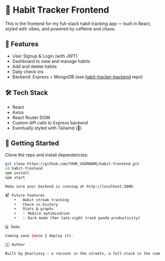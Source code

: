 # 🦝 Habit Tracker Frontend

This is the frontend for my full-stack habit tracking app — built in React, styled with vibes, and powered by caffeine and chaos.

## 🚀 Features

- User Signup & Login (with JWT)
- Dashboard to view and manage habits
- Add and delete habits
- Daily check-ins
- Backend: Express + MongoDB (see [habit-tracker-backend](link-to-backend-repo) repo)

## 🛠️ Tech Stack

- React
- Axios
- React Router DOM
- Custom API calls to Express backend
- Eventually styled with Tailwind (👀)

## 🧪 Getting Started

Clone the repo and install dependencies:

```bash
git clone https://github.com/YOUR_USERNAME/habit-frontend.git
cd habit-frontend
npm install
npm start

Make sure your backend is running at http://localhost:3000.

📬 Future Features
	•	Habit streak tracking
	•	Check-in history
	•	Stats & graphs
	•	✨ Mobile optimization
	•	✨ Dark mode (for late-night trash panda productivity)

💻 Demo

Coming soon (once I deploy it).

🧑‍💻 Author

Built by @sarlussy — a raccoon in the streets, a full-stack in the commits.
